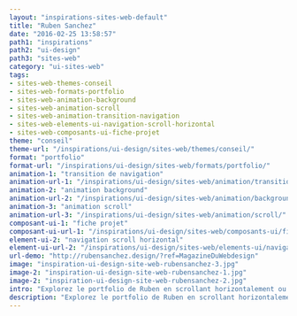 ```yaml
---
layout: "inspirations-sites-web-default"
title: "Ruben Sanchez"
date: "2016-02-25 13:58:57"
path1: "inspirations"
path2: "ui-design"
path3: "sites-web"
category: "ui-sites-web"
tags:
- sites-web-themes-conseil
- sites-web-formats-portfolio
- sites-web-animation-background
- sites-web-animation-scroll
- sites-web-animation-transition-navigation
- sites-web-elements-ui-navigation-scroll-horizontal
- sites-web-composants-ui-fiche-projet
theme: "conseil"
theme-url: "/inspirations/ui-design/sites-web/themes/conseil/"
format: "portfolio"
format-url: "/inspirations/ui-design/sites-web/formats/portfolio/"
animation-1: "transition de navigation"
animation-url-1: "/inspirations/ui-design/sites-web/animation/transition-navigation/"
animation-2: "animation background"
animation-url-2: "/inspirations/ui-design/sites-web/animation/background/"
animation-3: "animation scroll"
animation-url-3: "/inspirations/ui-design/sites-web/animation/scroll/"
composant-ui-1: "fiche projet"
composant-ui-url-1: "/inspirations/ui-design/sites-web/composants-ui/fiche-projet/"
element-ui-2: "navigation scroll horizontal"
element-ui-url-2: "/inspirations/ui-design/sites-web/elements-ui/navigation-scroll-horizontal/"
url-demo: "http://rubensanchez.design/?ref=MagazineDuWebdesign"
image: "inspiration-ui-design-site-web-rubensanchez-3.jpg"
image-2: "inspiration-ui-design-site-web-rubensanchez-1.jpg"
image-2: "inspiration-ui-design-site-web-rubensanchez-2.jpg"
intro: "Explorez le portfolio de Ruben en scrollant horizontalement ou en drag'n'drop. Les transitions de navigation sont réussies."
description: "Explorez le portfolio de Ruben en scrollant horizontalement ou en drag'n'drop. Les transitions de navigation sont réussies."
---
```

